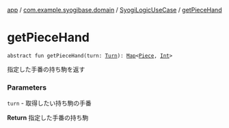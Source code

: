[app](../../index.md) / [com.example.syogibase.domain](../index.md) / [SyogiLogicUseCase](index.md) / [getPieceHand](./get-piece-hand.md)

# getPieceHand

`abstract fun getPieceHand(turn: `[`Turn`](../../com.example.syogibase.data.value/-turn/index.md)`): `[`Map`](https://kotlinlang.org/api/latest/jvm/stdlib/kotlin.collections/-map/index.html)`<`[`Piece`](../../com.example.syogibase.data.entity/-piece/index.md)`, `[`Int`](https://kotlinlang.org/api/latest/jvm/stdlib/kotlin/-int/index.html)`>`

指定した手番の持ち駒を返す

### Parameters

`turn` - 取得したい持ち駒の手番

**Return**
指定した手番の持ち駒

